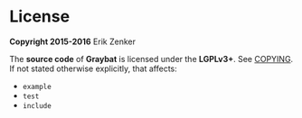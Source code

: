 License
=======

**Copyright 2015-2016** Erik Zenker

The **source code** of **Graybat** is licensed under the <b>LGPLv3+</b>. See
[COPYING](COPYING). If not stated otherwise explicitly, that affects:

 + `example`
 + `test`
 + `include`
